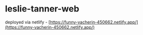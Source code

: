 # leslie-tanner-web

deployed via netlify - [https://funny-vacherin-450662.netlify.app/](https://funny-vacherin-450662.netlify.app/)
